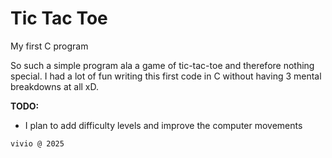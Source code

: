 # Tic Tac Toe
My first C program 

So such a simple program ala a game of tic-tac-toe and therefore nothing special. I had a lot of fun writing this first code in C without having 3 mental breakdowns at all xD. 

**TODO:**
- I plan to add difficulty levels and improve the computer movements

`
vivio @ 2025
`
